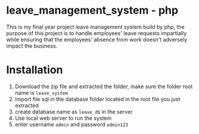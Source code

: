 # leave_management_system - php
This is my final year project leave management system build by php, the purpose of this project is to handle employees' leave requests impartially while ensuring that the employees' absence from work doesn't adversely impact the business.

# Installation
1. Download the zip file and extracted the folder, make sure the folder root name is `leave_system`
2. import file sql in the database folder located in the root file you just extracted
3. create database name as `leave_db` in the server
4. Use local web server to run the system
5. enter username `admin` and password `admin123`
